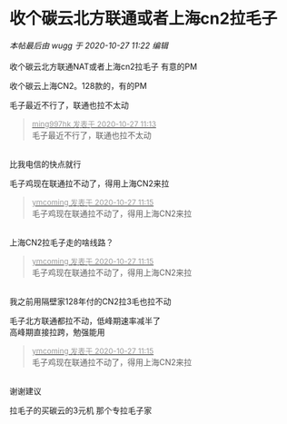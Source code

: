 # 收个碳云北方联通或者上海cn2拉毛子


<i class="pstatus"> 本帖最后由 wugg 于 2020-10-27 11:22 编辑 </i><br />
<br />
收个碳云北方联通NAT或者上海cn2拉毛子 有意的PM

收个碳云上海CN2。128款的，有的PM

毛子最近不行了，联通也拉不太动

<div class="quote"><blockquote><font size="2"><a href="https://www.hostloc.com/forum.php?mod=redirect&amp;goto=findpost&amp;pid=9358031&amp;ptid=758890" target="_blank"><font color="#999999">ming997hk 发表于 2020-10-27 11:13</font></a></font><br />
毛子最近不行了，联通也拉不太动</blockquote></div><br />
比我电信的快点就行

毛子鸡现在联通拉不动了，得用上海CN2来拉

<div class="quote"><blockquote><font size="2"><a href="https://www.hostloc.com/forum.php?mod=redirect&amp;goto=findpost&amp;pid=9358045&amp;ptid=758890" target="_blank"><font color="#999999">ymcoming 发表于 2020-10-27 11:15</font></a></font><br />
毛子鸡现在联通拉不动了，得用上海CN2来拉</blockquote></div><br />
上海CN2拉毛子走的啥线路？

<div class="quote"><blockquote><font size="2"><a href="https://www.hostloc.com/forum.php?mod=redirect&amp;goto=findpost&amp;pid=9358045&amp;ptid=758890" target="_blank"><font color="#999999">ymcoming 发表于 2020-10-27 11:15</font></a></font><br />
毛子鸡现在联通拉不动了，得用上海CN2来拉</blockquote></div><br />
我之前用隔壁家128年付的CN2拉3毛也拉不动

毛子北方联通都拉不动，低峰期速率减半了<br />
高峰期直接拉跨，勉强能用

<div class="quote"><blockquote><font size="2"><a href="https://www.hostloc.com/forum.php?mod=redirect&amp;goto=findpost&amp;pid=9358045&amp;ptid=758890" target="_blank"><font color="#999999">ymcoming 发表于 2020-10-27 11:15</font></a></font><br />
毛子鸡现在联通拉不动了，得用上海CN2来拉</blockquote></div><br />
谢谢建议<img id="aimg_TFRB1" onclick="zoom(this, this.src, 0, 0, 0)" class="zoom" src="https://cdn.jsdelivr.net/gh/hishis/forum-master/public/images/patch.gif" onmouseover="img_onmouseoverfunc(this)" onload="thumbImg(this)" border="0" alt="" />

拉毛子的买碳云的3元机 那个专拉毛子家
